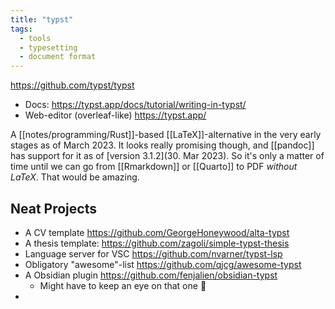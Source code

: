 ```yaml
---
title: "typst"
tags:
  - tools
  - typesetting
  - document format
---
```


https://github.com/typst/typst

- Docs: https://typst.app/docs/tutorial/writing-in-typst/
- Web-editor (overleaf-like) https://typst.app/

A [[notes/programming/Rust]]-based [[LaTeX]]-alternative in the very early stages as of March 2023.
It looks really promising though, and [[pandoc]] has support for it as of [version 3.1.2](30. Mar 2023). So it's only a matter of time until we can go from [[Rmarkdown]] or [[Quarto]] to PDF _without LaTeX_. That would be amazing.

## Neat Projects

- A CV template https://github.com/GeorgeHoneywood/alta-typst
- A thesis template: https://github.com/zagoli/simple-typst-thesis
- Language server for VSC https://github.com/nvarner/typst-lsp
- Obligatory "awesome"-list https://github.com/qjcg/awesome-typst
- A Obsidian plugin https://github.com/fenjalien/obsidian-typst
	- Might have to keep an eye on that one 👀
- 